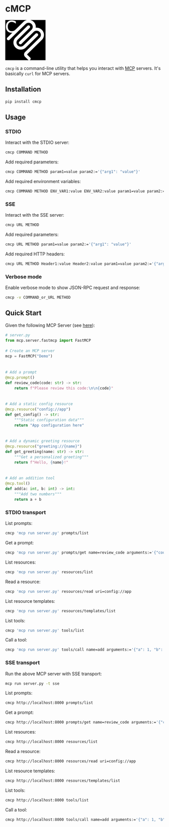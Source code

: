 # cMCP

![cmcp logo](img/cmcp-logo-small.png)

`cmcp` is a command-line utility that helps you interact with [MCP][1] servers. It's basically `curl` for MCP servers.


## Installation

```bash
pip install cmcp
```


## Usage

### STDIO

Interact with the STDIO server:

```bash
cmcp COMMAND METHOD
```

Add required parameters:

```bash
cmcp COMMAND METHOD param1=value param2:='{"arg1": "value"}'
```

Add required environment variables:

```bash
cmcp COMMAND METHOD ENV_VAR1:value ENV_VAR2:value param1=value param2:='{"arg1": "value"}'
```

### SSE

Interact with the SSE server:

```bash
cmcp URL METHOD
```

Add required parameters:

```bash
cmcp URL METHOD param1=value param2:='{"arg1": "value"}'
```

Add required HTTP headers:

```bash
cmcp URL METHOD Header1:value Header2:value param1=value param2:='{"arg1": "value"}'
```

### Verbose mode

Enable verbose mode to show JSON-RPC request and response:

```bash
cmcp -v COMMAND_or_URL METHOD
```


## Quick Start

Given the following MCP Server (see [here][2]):

```python
# server.py
from mcp.server.fastmcp import FastMCP

# Create an MCP server
mcp = FastMCP("Demo")


# Add a prompt
@mcp.prompt()
def review_code(code: str) -> str:
    return f"Please review this code:\n\n{code}"


# Add a static config resource
@mcp.resource("config://app")
def get_config() -> str:
    """Static configuration data"""
    return "App configuration here"


# Add a dynamic greeting resource
@mcp.resource("greeting://{name}")
def get_greeting(name: str) -> str:
    """Get a personalized greeting"""
    return f"Hello, {name}!"


# Add an addition tool
@mcp.tool()
def add(a: int, b: int) -> int:
    """Add two numbers"""
    return a + b
```

### STDIO transport

List prompts:

```bash
cmcp 'mcp run server.py' prompts/list
```

Get a prompt:

```bash
cmcp 'mcp run server.py' prompts/get name=review_code arguments:='{"code": "def greet(): pass"}'
```

List resources:

```bash
cmcp 'mcp run server.py' resources/list
```

Read a resource:

```bash
cmcp 'mcp run server.py' resources/read uri=config://app
```

List resource templates:

```bash
cmcp 'mcp run server.py' resources/templates/list
```

List tools:

```bash
cmcp 'mcp run server.py' tools/list
```

Call a tool:

```bash
cmcp 'mcp run server.py' tools/call name=add arguments:='{"a": 1, "b": 2}'
```

### SSE transport

Run the above MCP server with SSE transport:

```bash
mcp run server.py -t sse
```

List prompts:

```bash
cmcp http://localhost:8000 prompts/list
```

Get a prompt:

```bash
cmcp http://localhost:8000 prompts/get name=review_code arguments:='{"code": "def greet(): pass"}'
```

List resources:

```bash
cmcp http://localhost:8000 resources/list
```

Read a resource:

```bash
cmcp http://localhost:8000 resources/read uri=config://app
```

List resource templates:

```bash
cmcp http://localhost:8000 resources/templates/list
```

List tools:

```bash
cmcp http://localhost:8000 tools/list
```

Call a tool:

```bash
cmcp http://localhost:8000 tools/call name=add arguments:='{"a": 1, "b": 2}'
```


[1]: https://modelcontextprotocol.io
[2]: https://github.com/modelcontextprotocol/python-sdk#quickstart
